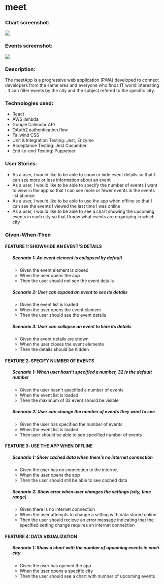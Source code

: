 # meet
<h3>Chart screenshot:</h3>
<img src="https://vuyaa.github.io/portfolio-website/img/meet1.png">
<h3>Events screenshot:</h3>
<img src="https://vuyaa.github.io/portfolio-website/img/meet2.png">

<h3>Description:</h3>
The meetApp is a progressive web application (PWA) developed to connect developers from the same area and everyone who finds IT world interesting .
It can filter events by the city and the subject refered to the specific city. 

<h3>Technologies used:</h3>
<ul>
<li>React</li>
<li>AWS lambda</li>
<li>Google Calendar API</li>
<li>OAuth2 authentication flow</li>
<li>Tailwind CSS</li>
<li>Unit & Integration Testing: Jest, Enzyme</li>
<li>Acceptance Testing: Jest Cucumber</li>
<li>End-to-end Testing: Puppeteer</li>
</ul>

<h3> User Stories:</h3>
<ul> 
<li>As a user, I would like to be able to show or hide event details so that I can see more or less information about an event</li>
<li>As a user, I would like to be able to specify the number of events I want to view in the app so that I can see more or fewer events in the events list at once</li>
<li>As a user, I would like to be able to use the app when offline so that I can see the events I viewed the last time I was online</li>
<li>As a user, I would like to be able to see a chart showing the upcoming events in each city so that I know what events are organizing in which city</li>
</ul>

<h3>Given-When-Then</h3>

<h4>FEATURE 1: SHOW/HIDE AN EVENT'S DETAILS</h4>
<ul>
    <h5>Scenario 1: An event element is collapsed by default</h5>
     <ul>
      <li>Given the event element is closed</li>
      <li>When the user opens the app</li>
      <li>Then the user should not see the event details</li>
     </ul>  
   <h5>Scenario 2: User can expand an event to see its details</h5>
    <ul>
     <li>Given the event list is loaded</li>
     <li>When the user opens the event element</li>
     <li>Then the user should see the event details</li>
    </ul> 
  <h5>Scenario 3: User can collapse an event to hide its details</h5>
   <ul>
    <li>Given the event details are shown</li>
    <li>When the user closes the event elemente</li>
    <li>Then the details should be hidden</li>
   </ul> 
</ul>

<h4>FEATURE 2: SPECIFY NUMBER OF EVENTS</h4>
<ul>
  <h5>Scenario 1: When user hasn’t specified a number, 32 is the default number</h5>
    <ul>
      <li>Given the user hasn't specified a number of events</li>
      <li>When the event list is loaded</li>
      <li>Then the maximum of 32 event should be visible</li>
    </ul>
   <h5>Scenario 2: User can change the number of events they want to see</h5> 
    <ul>
      <li>Given the user has specified the number of events</li>
      <li>When the event list is loaded</li>
      <li>Then user should be able to see specified number of events</li>
    </ul>
</ul>

<h4>FEATURE 3: USE THE APP WHEN OFFLINE</h4>
<ul>
<h5>Scenario 1: Show cached data when there’s no internet connection</h5>
  <ul>
    <li>Given the user has no connection to the internet</li>
    <li>When the user opens the app</li>
    <li>Then the user should still be able to see cached data</li>
  </ul>
 <h5>Scenario 2: Show error when user changes the settings (city, time range)</h5>
  <ul>
    <li>Given there is no internet connection</li>
    <li>When the user attempts to change a setting with data stored online</li>
    <li>Then the user should recieve an error message indicating that the specified setting change requires an internet connection</li>
  </ul>
</ul>

<h4>FEATURE 4: DATA VISUALIZATION</h4>
<ul>
<h5>Scenario 1: Show a chart with the number of upcoming events in each city</h5>
  <ul>
    <li>Given the user has opened the app</li>
    <li>When the user opens a specific city</li>
    <li>Then the user should see a chart with number of upcoming events</li>
  </ul>
</ul>
